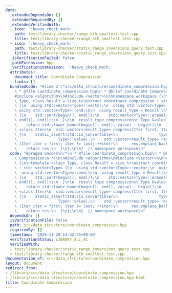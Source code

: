 ```yaml
---
data:
  _extendedDependsOn: []
  _extendedRequiredBy: []
  _extendedVerifiedWith:
  - icon: ':heavy_check_mark:'
    path: test/library-checker/range_kth_smallest.test.cpp
    title: test/library-checker/range_kth_smallest.test.cpp
  - icon: ':heavy_check_mark:'
    path: test/library-checker/static_range_inversions_query.test.cpp
    title: test/library-checker/static_range_inversions_query.test.cpp
  _isVerificationFailed: false
  _pathExtension: hpp
  _verificationStatusIcon: ':heavy_check_mark:'
  attributes:
    document_title: Coordinate Compression
    links: []
  bundledCode: "#line 2 \"src/data_structure/coordinate_compression.hpp\"\n\n/*\n\
    \ * @file coordinate_compression.hpp\n * @brief Coordinate Compression\n */\n\n\
    #include <algorithm>\n#include <vector>\n\nnamespace workspace {\n\ntemplate <class\
    \ Type, class Result = size_t>\nstruct coordinate_compression : std::vector<Type>\
    \ {\n  using std::vector<Type>::vector;\n  using std::vector<Type>::begin;\n \
    \ using std::vector<Type>::end;\n\n  using result_type = Result;\n\n  void make()\
    \ {\n    std::sort(begin(), end());\n    std::vector<Type>::erase(std::unique(begin(),\
    \ end()), end());\n  }\n\n  result_type compress(const Type &value) const {\n\
    \    return std::lower_bound(begin(), end(), value) - begin();\n  }\n\n  template\
    \ <class Iter>\n  std::vector<result_type> compress(Iter first, Iter last) const\
    \ {\n    static_assert(std::is_convertible<\n                  typename std::decay<decltype(*std::declval<Iter>())>::type,\n\
    \                  Type>::value);\n    std::vector<result_type> res;\n    for\
    \ (Iter iter = first; iter != last; ++iter)\n      res.emplace_back(compress(*iter));\n\
    \    return res;\n  }\n};\n\n}  // namespace workspace\n"
  code: "#pragma once\n\n/*\n * @file coordinate_compression.hpp\n * @brief Coordinate\
    \ Compression\n */\n\n#include <algorithm>\n#include <vector>\n\nnamespace workspace\
    \ {\n\ntemplate <class Type, class Result = size_t>\nstruct coordinate_compression\
    \ : std::vector<Type> {\n  using std::vector<Type>::vector;\n  using std::vector<Type>::begin;\n\
    \  using std::vector<Type>::end;\n\n  using result_type = Result;\n\n  void make()\
    \ {\n    std::sort(begin(), end());\n    std::vector<Type>::erase(std::unique(begin(),\
    \ end()), end());\n  }\n\n  result_type compress(const Type &value) const {\n\
    \    return std::lower_bound(begin(), end(), value) - begin();\n  }\n\n  template\
    \ <class Iter>\n  std::vector<result_type> compress(Iter first, Iter last) const\
    \ {\n    static_assert(std::is_convertible<\n                  typename std::decay<decltype(*std::declval<Iter>())>::type,\n\
    \                  Type>::value);\n    std::vector<result_type> res;\n    for\
    \ (Iter iter = first; iter != last; ++iter)\n      res.emplace_back(compress(*iter));\n\
    \    return res;\n  }\n};\n\n}  // namespace workspace\n"
  dependsOn: []
  isVerificationFile: false
  path: src/data_structure/coordinate_compression.hpp
  requiredBy: []
  timestamp: '2020-11-28 14:32:35+09:00'
  verificationStatus: LIBRARY_ALL_AC
  verifiedWith:
  - test/library-checker/static_range_inversions_query.test.cpp
  - test/library-checker/range_kth_smallest.test.cpp
documentation_of: src/data_structure/coordinate_compression.hpp
layout: document
redirect_from:
- /library/src/data_structure/coordinate_compression.hpp
- /library/src/data_structure/coordinate_compression.hpp.html
title: Coordinate Compression
---
```

